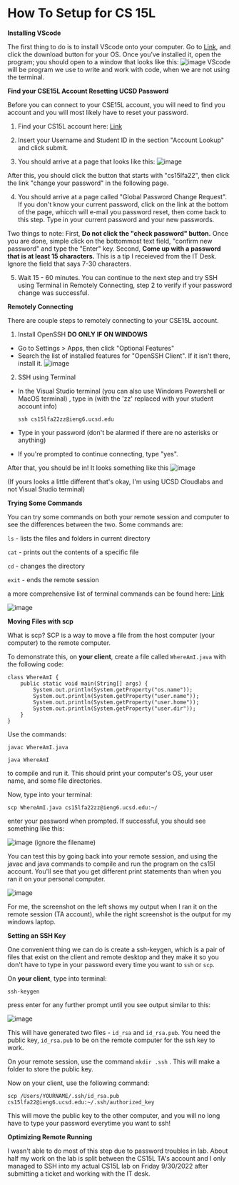 # **How To Setup for CS 15L**

**Installing VScode**

The first thing to do is to install VScode onto your computer. Go to [Link](https://code.visualstudio.com/), and click the download button for your OS.
Once you've installed it, open the program; you should open to a window that looks like this: ![image](ss1vscode.png)
VScode will be program we use to write and work with code, when we are not using the terminal.

**Find your CSE15L Account Resetting UCSD Password**

Before you can connect to your CSE15L account, you will need to find you account and you will most likely have to reset your password.

1) Find your CS15L account here: [Link](https://sdacs.ucsd.edu/~icc/index.php)

2) Insert your Username and Student ID in the section "Account Lookup" and click submit.

3) You should arrive at a page that looks like this: ![image](ss8acccountlookup.png)

After this, you should click the button that starts with "cs15lfa22", then click the link "change your password" in the following page.

4) You should arrive at a page called "Global Password Change Request". If you don't know your current password, click on the link at the bottom of the page, whicch will e-mail you password reset, then come back to this step.
Type in your current password and your new passwords. 

Two things to note: First, **Do not click the "check password" button.** Once you are done, simple click on the bottommost text field, "confirm new password" and type the "Enter" key. Second, **Come up with a password that is at least 15 characters.** This is a tip I receieved from the IT Desk. Ignore the field that says 7-30 characters.

5) Wait 15 - 60 minutes. You can continue to the next step and try SSH using Terminal in Remotely Connecting, step 2 to verify if your password change was successful.


**Remotely Connecting**

There are couple steps to remotely connecting to your CSE15L account.

1) Install OpenSSH **DO ONLY IF ON WINDOWS**
* Go to Settings > Apps, then click "Optional Features"
* Search the list of installed features for "OpenSSH Client". If it isn't there, install it. ![image](ss2openssh.png)

2) SSH using Terminal
* In the Visual Studio terminal (you can also use Windows Powershell or MacOS terminal) , type in (with the 'zz' replaced with your student account info)

    `ssh cs15lfa22zz@ieng6.ucsd.edu` 
* Type in your password (don't be alarmed if there are no asterisks or anything)
* If you're prompted to continue connecting, type "yes".

After that, you should be in! It looks something like this ![image](ss3remotelogin.png)

(If yours looks a little different that's okay, I'm using UCSD Cloudlabs and not Visual Studio terminal)

**Trying Some Commands**

You can try some commands on both your remote session and computer to see the differences between the two. Some commands are:

`ls` - lists the files and folders in current directory

`cat` - prints out the contents of a specific file

`cd` - changes the directory

`exit` - ends the remote session

a more comprehensive list of terminal commands can be found here: [Link](https://mally.stanford.edu/~sr/computing/basic-unix.html)

![image](ss4somecommands.png)

**Moving Files with scp**

What is scp? SCP is a way to move a file from the host computer (your computer) to the remote computer. 

To demonstrate this, on **your client**, create a file called `WhereAmI.java` with the following code:

    class WhereAmI {
        public static void main(String[] args) {
            System.out.println(System.getProperty("os.name"));
            System.out.println(System.getProperty("user.name"));
            System.out.println(System.getProperty("user.home"));
            System.out.println(System.getProperty("user.dir"));
        }
    }

Use the commands:

`javac WhereAmI.java`

`java WhereAmI`

to compile and run it. This should print your computer's OS, your user name, and some file directories.

Now, type into your terminal:

`scp WhereAmI.java cs15lfa22zz@ieng6.ucsd.edu:~/`

enter your password when prompted. If successful, you should see something like this:

![image](ss5scp.png)
(ignore the filename)

You can test this by going back into your remote session, and using the javac and java commands to compile and run the program on the cs15l account. You'll see that you get different print statements than when you ran it on your personal computer. 

![image](ss6whereami.png)

For me, the screenshot on the left shows my output when I ran it on the remote session (TA account), while the right screenshot is the output for my windows laptop.

**Setting an SSH Key**

One convenient thing we can do is create a ssh-keygen, which is a pair of files that exist on the client and remote desktop and they make it so you don't have to type in your password every time you want to `ssh` or `scp`.

On **your client**, type into terminal:

`ssh-keygen`

press enter for any further prompt until you see output similar to this:

![image](ss7randomart.png)

This will have generated two files - `id_rsa` and `id_rsa.pub`. You need the public key, `id_rsa.pub` to be on the remote computer for the ssh key to work.

On your remote session, use the command `mkdir .ssh` . This will make a folder to store the public key.

Now on your client, use the following command:

`scp /Users/YOURNAME/.ssh/id_rsa.pub cs15lfa22@ieng6.ucsd.edu:~/.ssh/authorized_key`

This will move the public key to the other computer, and you will no long have to type your password everytime you want to ssh!


**Optimizing Remote Running**

I wasn't able to do most of this step due to password troubles in lab. About half my work on the lab is split between the CS15L TA's account and I only managed to SSH into my actual CS15L lab on Friday 9/30/2022 after submitting a ticket and working with the IT desk. 
